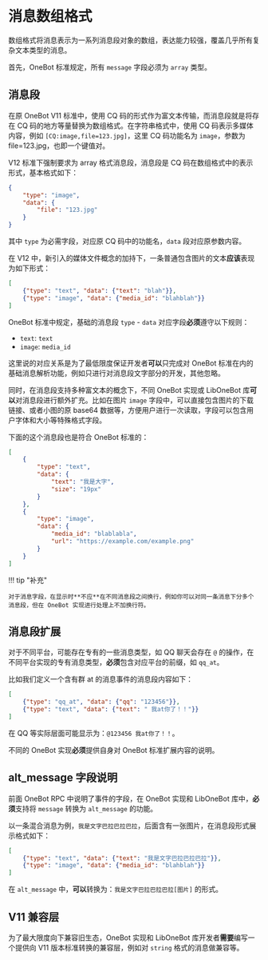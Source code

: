# 消息数组格式

数组格式将消息表示为一系列消息段对象的数组，表达能力较强，覆盖几乎所有复杂文本类型的消息。

首先，OneBot 标准规定，所有 `message` 字段必须为 `array` 类型。

## 消息段

在原 OneBot V11 标准中，使用 CQ 码的形式作为富文本传输，而消息段就是将存在 CQ 码的地方等量替换为数组格式。在字符串格式中，使用 CQ 码表示多媒体内容，例如 `[CQ:image,file=123.jpg]`，这里 CQ 码功能名为 `image`，参数为 file=123.jpg，也即一个键值对。

V12 标准下强制要求为 array 格式消息段，消息段是 CQ 码在数组格式中的表示形式，基本格式如下：

```json
{
    "type": "image",
    "data": {
        "file": "123.jpg"
    }
}
```

其中 `type` 为必需字段，对应原 CQ 码中的功能名，`data` 段对应原参数内容。

在 V12 中，新引入的媒体文件概念的加持下，一条普通包含图片的文本**应该**表现为如下形式：

```json
[
    {"type": "text", "data": {"text": "blah"}},
    {"type": "image", "data": {"media_id": "blahblah"}}
]
```

OneBot 标准中规定，基础的消息段 `type` - `data` 对应字段**必须**遵守以下规则：

- `text`: `text`
- `image`: `media_id`

这里说的对应关系是为了最低限度保证开发者**可以**只完成对 OneBot 标准在内的基础消息解析功能，例如只进行对消息段文字部分的开发，其他忽略。

同时，在消息段支持多种富文本的概念下，不同 OneBot 实现或 LibOneBot 库**可以**对消息段进行额外扩充。比如在图片 `image` 字段中，可以直接包含图片的下载链接、或者小图的原 base64 数据等，方便用户进行一次读取，字段可以包含用户字体和大小等特殊格式字段。

下面的这个消息段也是符合 OneBot 标准的：

```json
[
    {
        "type": "text",
        "data": {
            "text": "我是大字",
            "size": "19px"
        }
    },
    {
        "type": "image",
        "data": {
            "media_id": "blablabla",
            "url": "https://example.com/example.png"
        }
    }
]
```

!!! tip "补充"

    对于消息字段，在显示时**不应**在不同消息段之间换行，例如你可以对同一条消息下分多个消息段，但在 OneBot 实现进行处理上不加换行符。

## 消息段扩展

对于不同平台，可能存在专有的一些消息类型，如 QQ 聊天会存在 `@` 的操作，在不同平台实现的专有消息类型，**必须**包含对应平台的前缀，如 `qq_at`。

比如我们定义一个含有群 at 的消息事件的消息段内容如下：

```json
[
    {"type": "qq_at", "data": {"qq": "123456"}},
    {"type": "text", "data": {"text": " 我at你了！！"}}
]
```

在 QQ 等实际层面可能显示为：`@123456 我at你了！！`。

不同的 OneBot 实现**必须**提供自身对 OneBot 标准扩展内容的说明。

## alt_message 字段说明

前面 OneBot RPC 中说明了事件的字段，在 OneBot 实现和 LibOneBot 库中，**必须**支持将 `message` 转换为 `alt_message` 的功能。

以一条混合消息为例，`我是文字巴拉巴拉巴拉`，后面含有一张图片，在消息段形式展示格式如下：

```json
[
    {"type": "text", "data": {"text": "我是文字巴拉巴拉巴拉"}},
    {"type": "image", "data": {"media_id": "blahblah"}}
]
```

在 `alt_message` 中，**可以**转换为：`我是文字巴拉巴拉巴拉[图片]` 的形式。

## V11 兼容层

为了最大限度向下兼容旧生态，OneBot 实现和 LibOneBot 库开发者**需要**编写一个提供向 V11 版本标准转换的兼容层，例如对 `string` 格式的消息做兼容等。